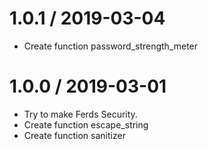 1.0.1 / 2019-03-04
==================

  * Create function password_strength_meter

1.0.0 / 2019-03-01
==================

  * Try to make Ferds Security.
  * Create function escape_string
  * Create function sanitizer